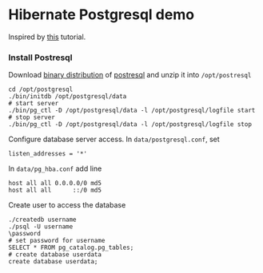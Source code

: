 # Hibernate Postgresql demo
Inspired by [this](https://dzone.com/articles/hibernate-5-java-configuration-example) tutorial.

### Install Postresql
Download [binary distribution](https://www.enterprisedb.com/download-postgresql-binaries) 
of [postresql](https://www.postgresql.org/) and unzip it into ``/opt/postresql``
```
cd /opt/postgresql
./bin/initdb /opt/postgresql/data
# start server
./bin/pg_ctl -D /opt/postgresql/data -l /opt/postgresql/logfile start
# stop server
./bin/pg_ctl -D /opt/postgresql/data -l /opt/postgresql/logfile stop
```
Configure database server access. In ``data/postgresql.conf``, set 
```
listen_addresses = '*'
```
In ``data/pg_hba.conf`` add line
```
host all all 0.0.0.0/0 md5
host all all      ::/0 md5
```
Create user to access the database
```
./createdb username
./psql -U username
\password
# set password for username
SELECT * FROM pg_catalog.pg_tables;
# create database userdata
create database userdata;
```

